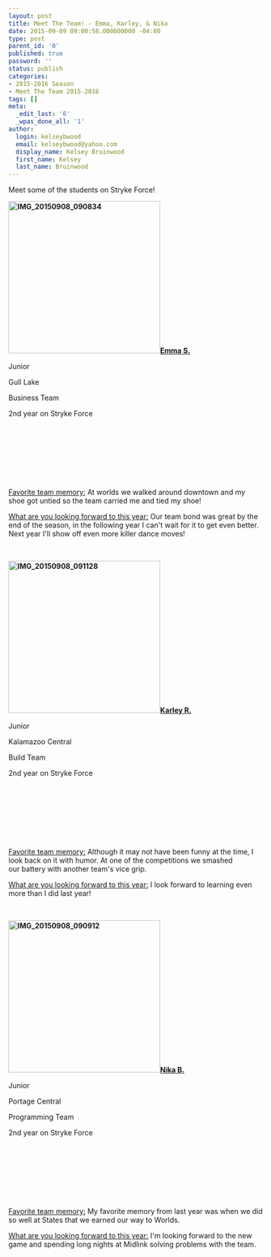 ```yaml
---
layout: post
title: Meet The Team! - Emma, Karley, & Nika
date: 2015-09-09 09:00:58.000000000 -04:00
type: post
parent_id: '0'
published: true
password: ''
status: publish
categories:
- 2015-2016 Season
- Meet The Team 2015-2016
tags: []
meta:
  _edit_last: '6'
  _wpas_done_all: '1'
author:
  login: kelseybwood
  email: kelseybwood@yahoo.com
  display_name: Kelsey Bruinwood
  first_name: Kelsey
  last_name: Bruinwood
---
```

<p>Meet some of the students on Stryke Force!</p>
<p><strong><span style="text-decoration: underline;"><a href="http://strykeforce.org/wp-content/uploads/2015/09/IMG_20150908_090834.jpg"><img class="alignleft size-medium wp-image-2722" src="{{ site.baseurl }}/assets/images/IMG_20150908_090834-300x300.jpg" alt="IMG_20150908_090834" width="300" height="300" /></a>Emma S.</span></strong></p>
<p>Junior</p>
<p>Gull Lake</p>
<p>Business Team</p>
<p>2nd year on Stryke Force</p>
<p>&nbsp;</p>
<p>&nbsp;</p>
<p>&nbsp;</p>
<p>&nbsp;</p>
<p><span style="text-decoration: underline;">Favorite team memory:</span> At worlds we walked around downtown and my shoe got untied so the team carried me and tied my shoe!</p>
<p><span style="text-decoration: underline;">What are you looking forward to this year:</span> Our team bond was great by the end of the season, in the following year I can't wait for it to get even better. Next year I'll show off even more killer dance moves!</p>
<p>&nbsp;</p>
<p><span style="text-decoration: underline;"><strong><a href="http://strykeforce.org/wp-content/uploads/2015/09/IMG_20150908_091128.jpg"><img class="alignleft size-medium wp-image-2720" src="{{ site.baseurl }}/assets/images/IMG_20150908_091128-300x300.jpg" alt="IMG_20150908_091128" width="300" height="300" /></a>Karley R.</strong></span></p>
<p>Junior</p>
<p>Kalamazoo Central</p>
<p>Build Team</p>
<p>2nd year on Stryke Force</p>
<p>&nbsp;</p>
<p>&nbsp;</p>
<p>&nbsp;</p>
<p>&nbsp;</p>
<p><span style="text-decoration: underline;">Favorite team memory:</span> Although it may not have been funny at the time, I look back on it with humor. At one of the competitions we smashed our battery with another team's vice grip.</p>
<p><span style="text-decoration: underline;">What are you looking forward to this year:</span> I look forward to learning even more than I did last year!</p>
<p>&nbsp;</p>
<p><strong><span style="text-decoration: underline;"><a href="http://strykeforce.org/wp-content/uploads/2015/09/IMG_20150908_090912.jpg"><img class="alignleft size-medium wp-image-2721" src="{{ site.baseurl }}/assets/images/IMG_20150908_090912-300x300.jpg" alt="IMG_20150908_090912" width="300" height="300" /></a>Nika B.</span></strong></p>
<p>Junior</p>
<p>Portage Central</p>
<p>Programming Team</p>
<p>2nd year on Stryke Force</p>
<p>&nbsp;</p>
<p>&nbsp;</p>
<p>&nbsp;</p>
<p>&nbsp;</p>
<p><span style="text-decoration: underline;">Favorite team memory:</span> My favorite memory from last year was when we did so well at States that we earned our way to Worlds.</p>
<p><span style="text-decoration: underline;">What are you looking forward to this year:</span> I'm looking forward to the new game and spending long nights at Midlink solving problems with the team.</p>
<p>&nbsp;</p>
<p>&nbsp;</p>
